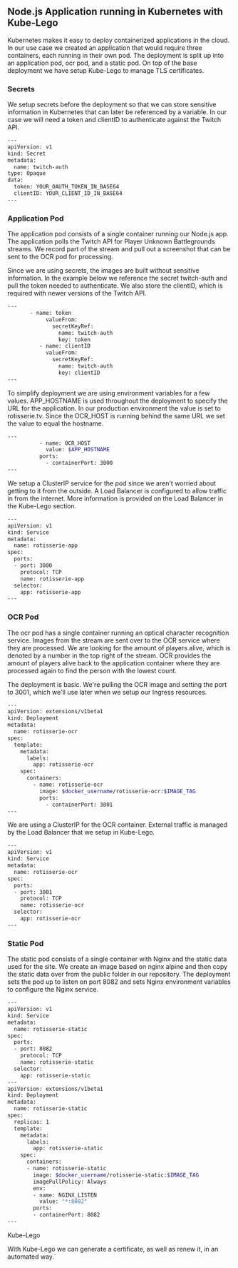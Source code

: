 ## Node.js Application running in Kubernetes with Kube-Lego

Kubernetes makes it easy to deploy containerized applications in the cloud. In our use case we created an application that would require three containers, each running in their own pod. The deployment is split up into an application pod, ocr pod, and a static pod. On top of the base deployment we have setup Kube-Lego to manage TLS certificates.


### Secrets

We setup secrets before the deployment so that we can store sensitive information in Kubernetes that can later be referenced by a variable. In our case we will need a token and clientID to authenticate against the Twitch API. 

```bash
---
apiVersion: v1
kind: Secret
metadata:
  name: twitch-auth
type: Opaque
data:
  token: YOUR_OAUTH_TOKEN_IN_BASE64
  clientID: YOUR_CLIENT_ID_IN_BASE64
---
```

### Application Pod

The application pod consists of a single container running our Node.js app. The application polls the Twitch API for Player Unknown Battlegrounds streams. We record part of the stream and pull out a screenshot that can be sent to the OCR pod for processing.

Since we are using secrets, the images are built without sensitive information. In the example below we reference the secret twitch-auth and pull the token needed to authenticate. We also store the clientID, which is required with newer versions of the Twitch API.

```bash
---
       - name: token
            valueFrom:
              secretKeyRef:
                name: twitch-auth
                key: token
          - name: clientID
            valueFrom:
              secretKeyRef:
                name: twitch-auth
                key: clientID
---
```

To simplify deployment we are using environment variables for a few values. APP_HOSTNAME is used throughout the deployment to specify the URL for the application. In our production environment the value is set to rotisserie.tv. Since the OCR_HOST is running behind the same URL we set the value to equal the hostname.

```bash
---
          - name: OCR_HOST
            value: $APP_HOSTNAME
          ports:
            - containerPort: 3000
---
```

We setup a ClusterIP service for the pod since we aren't worried about getting to it from the outside. A Load Balancer is configured to allow traffic in from the internet. More information is provided on the Load Balancer in the Kube-Lego section.

```bash
---
apiVersion: v1
kind: Service
metadata:
  name: rotisserie-app
spec:
  ports:
  - port: 3000
    protocol: TCP
    name: rotisserie-app
  selector:
    app: rotisserie-app
---
```

### OCR Pod

The ocr pod has a single container running an optical character recognition service. Images from the stream are sent over to the OCR service where they are processed. We are looking for the amount of players alive, which is denoted by a number in the top right of the stream. OCR provides the amount of players alive back to the application container where they are processed again to find the person with the lowest count.

The deployment is basic. We're pulling the OCR image and setting the port to 3001, which we'll use later when we setup our Ingress resources.

```bash
---
apiVersion: extensions/v1beta1
kind: Deployment
metadata:
  name: rotisserie-ocr
spec:
  template:
    metadata:
      labels:
        app: rotisserie-ocr
    spec:
      containers:
        - name: rotisserie-ocr
          image: $docker_username/rotisserie-ocr:$IMAGE_TAG
          ports:
            - containerPort: 3001
---
```

We are using a ClusterIP for the OCR container. External traffic is managed by the Load Balancer that we setup in Kube-Lego.

```bash
---
apiVersion: v1
kind: Service
metadata:
  name: rotisserie-ocr
spec:
  ports:
  - port: 3001
    protocol: TCP
    name: rotisserie-ocr
  selector:
    app: rotisserie-ocr
---
```

### Static Pod

The static pod consists of a single container with Nginx and the static data used for the site. We create an image based on nginx alpine and then copy the static data over from the public folder in our repository. The deployment sets the pod up to listen on port 8082 and sets Nginx environment variables to configure the Nginx service.


```bash
---
apiVersion: v1
kind: Service
metadata:
  name: rotisserie-static
spec:
  ports:
  - port: 8082
    protocol: TCP
    name: rotisserie-static
  selector:
    app: rotisserie-static
---
apiVersion: extensions/v1beta1
kind: Deployment
metadata:
  name: rotisserie-static
spec:
  replicas: 1
  template:
    metadata:
      labels:
        app: rotisserie-static
    spec:
      containers:
      - name: rotisserie-static
        image: $docker_username/rotisserie-static:$IMAGE_TAG
        imagePullPolicy: Always
        env:
        - name: NGINX_LISTEN
          value: "*:8082"
        ports:
        - containerPort: 8082
---
```


Kube-Lego

With Kube-Lego we can generate a certificate, as well as renew it, in an automated way.`
